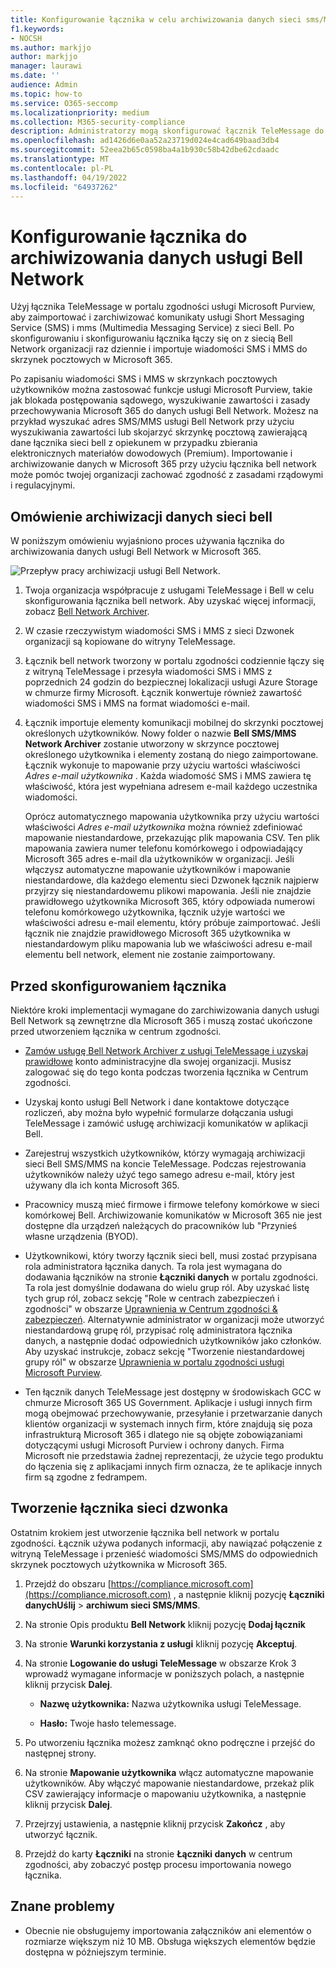 ```yaml
---
title: Konfigurowanie łącznika w celu archiwizowania danych sieci sms/MMS programu Bell
f1.keywords:
- NOCSH
ms.author: markjjo
author: markjjo
manager: laurawi
ms.date: ''
audience: Admin
ms.topic: how-to
ms.service: O365-seccomp
ms.localizationpriority: medium
ms.collection: M365-security-compliance
description: Administratorzy mogą skonfigurować łącznik TeleMessage do importowania i archiwizowania danych PROGRAMU SMS i MMS z sieci Bell. Umożliwia to archiwizowanie danych ze źródeł danych innych firm w Microsoft 365 dzięki czemu można używać funkcji zgodności, takich jak blokada prawna, wyszukiwanie zawartości i zasady przechowywania, aby zarządzać danymi innych firm w organizacji.
ms.openlocfilehash: ad1426d6e0aa52a23719d024e4cad649baad3db4
ms.sourcegitcommit: 52eea2b65c0598ba4a1b930c58b42dbe62cdaadc
ms.translationtype: MT
ms.contentlocale: pl-PL
ms.lasthandoff: 04/19/2022
ms.locfileid: "64937262"
---
```

# <a name="set-up-a-connector-to-archive-bell-network-data"></a>Konfigurowanie łącznika do archiwizowania danych usługi Bell Network

Użyj łącznika TeleMessage w portalu zgodności usługi Microsoft Purview, aby zaimportować i zarchiwizować komunikaty usługi Short Messaging Service (SMS) i mms (Multimedia Messaging Service) z sieci Bell. Po skonfigurowaniu i skonfigurowaniu łącznika łączy się on z siecią Bell Network organizacji raz dziennie i importuje wiadomości SMS i MMS do skrzynek pocztowych w Microsoft 365.

Po zapisaniu wiadomości SMS i MMS w skrzynkach pocztowych użytkowników można zastosować funkcje usługi Microsoft Purview, takie jak blokada postępowania sądowego, wyszukiwanie zawartości i zasady przechowywania Microsoft 365 do danych usługi Bell Network. Możesz na przykład wyszukać adres SMS/MMS usługi Bell Network przy użyciu wyszukiwania zawartości lub skojarzyć skrzynkę pocztową zawierającą dane łącznika sieci bell z opiekunem w przypadku zbierania elektronicznych materiałów dowodowych (Premium). Importowanie i archiwizowanie danych w Microsoft 365 przy użyciu łącznika bell network może pomóc twojej organizacji zachować zgodność z zasadami rządowymi i regulacyjnymi.

## <a name="overview-of-archiving-bell-network-data"></a>Omówienie archiwizacji danych sieci bell

W poniższym omówieniu wyjaśniono proces używania łącznika do archiwizowania danych usługi Bell Network w Microsoft 365.

![Przepływ pracy archiwizacji usługi Bell Network.](../media/BellNetworkConnectorWorkflow.png)

1. Twoja organizacja współpracuje z usługami TeleMessage i Bell w celu skonfigurowania łącznika bell network. Aby uzyskać więcej informacji, zobacz [Bell Network Archiver](https://www.telemessage.com/office365-activation-for-bell-network-archiver).

2. W czasie rzeczywistym wiadomości SMS i MMS z sieci Dzwonek organizacji są kopiowane do witryny TeleMessage.

3. Łącznik bell network tworzony w portalu zgodności codziennie łączy się z witryną TeleMessage i przesyła wiadomości SMS i MMS z poprzednich 24 godzin do bezpiecznej lokalizacji usługi Azure Storage w chmurze firmy Microsoft. Łącznik konwertuje również zawartość wiadomości SMS i MMS na format wiadomości e-mail.

4. Łącznik importuje elementy komunikacji mobilnej do skrzynki pocztowej określonych użytkowników. Nowy folder o nazwie **Bell SMS/MMS Network Archiver** zostanie utworzony w skrzynce pocztowej określonego użytkownika i elementy zostaną do niego zaimportowane. Łącznik wykonuje to mapowanie przy użyciu wartości właściwości *Adres e-mail użytkownika* . Każda wiadomość SMS i MMS zawiera tę właściwość, która jest wypełniana adresem e-mail każdego uczestnika wiadomości.

   Oprócz automatycznego mapowania użytkownika przy użyciu wartości właściwości *Adres e-mail użytkownika* można również zdefiniować mapowanie niestandardowe, przekazując plik mapowania CSV. Ten plik mapowania zawiera numer telefonu komórkowego i odpowiadający Microsoft 365 adres e-mail dla użytkowników w organizacji. Jeśli włączysz automatyczne mapowanie użytkowników i mapowanie niestandardowe, dla każdego elementu sieci Dzwonek łącznik najpierw przyjrzy się niestandardowemu plikowi mapowania. Jeśli nie znajdzie prawidłowego użytkownika Microsoft 365, który odpowiada numerowi telefonu komórkowego użytkownika, łącznik użyje wartości we właściwości adresu e-mail elementu, który próbuje zaimportować. Jeśli łącznik nie znajdzie prawidłowego Microsoft 365 użytkownika w niestandardowym pliku mapowania lub we właściwości adresu e-mail elementu bell network, element nie zostanie zaimportowany.

## <a name="before-you-set-up-a-connector"></a>Przed skonfigurowaniem łącznika

Niektóre kroki implementacji wymagane do zarchiwizowania danych usługi Bell Network są zewnętrzne dla Microsoft 365 i muszą zostać ukończone przed utworzeniem łącznika w centrum zgodności.

- [Zamów usługę Bell Network Archiver z usługi TeleMessage i uzyskaj prawidłowe](https://www.telemessage.com/mobile-archiver/order-mobile-archiver-for-o365/) konto administracyjne dla swojej organizacji. Musisz zalogować się do tego konta podczas tworzenia łącznika w Centrum zgodności.

- Uzyskaj konto usługi Bell Network i dane kontaktowe dotyczące rozliczeń, aby można było wypełnić formularze dołączania usługi TeleMessage i zamówić usługę archiwizacji komunikatów w aplikacji Bell.

- Zarejestruj wszystkich użytkowników, którzy wymagają archiwizacji sieci Bell SMS/MMS na koncie TeleMessage. Podczas rejestrowania użytkowników należy użyć tego samego adresu e-mail, który jest używany dla ich konta Microsoft 365.

- Pracownicy muszą mieć firmowe i firmowe telefony komórkowe w sieci komórkowej Bell. Archiwizowanie komunikatów w Microsoft 365 nie jest dostępne dla urządzeń należących do pracowników lub "Przynieś własne urządzenia (BYOD).

- Użytkownikowi, który tworzy łącznik sieci bell, musi zostać przypisana rola administratora łącznika danych. Ta rola jest wymagana do dodawania łączników na stronie **Łączniki danych** w portalu zgodności. Ta rola jest domyślnie dodawana do wielu grup ról. Aby uzyskać listę tych grup ról, zobacz sekcję "Role w centrach zabezpieczeń i zgodności" w obszarze [Uprawnienia w Centrum zgodności & zabezpieczeń](../security/office-365-security/permissions-in-the-security-and-compliance-center.md#roles-in-the-security--compliance-center). Alternatywnie administrator w organizacji może utworzyć niestandardową grupę ról, przypisać rolę administratora łącznika danych, a następnie dodać odpowiednich użytkowników jako członków. Aby uzyskać instrukcje, zobacz sekcję "Tworzenie niestandardowej grupy ról" w obszarze [Uprawnienia w portalu zgodności usługi Microsoft Purview](microsoft-365-compliance-center-permissions.md#create-a-custom-role-group).

- Ten łącznik danych TeleMessage jest dostępny w środowiskach GCC w chmurze Microsoft 365 US Government. Aplikacje i usługi innych firm mogą obejmować przechowywanie, przesyłanie i przetwarzanie danych klientów organizacji w systemach innych firm, które znajdują się poza infrastrukturą Microsoft 365 i dlatego nie są objęte zobowiązaniami dotyczącymi usługi Microsoft Purview i ochrony danych. Firma Microsoft nie przedstawia żadnej reprezentacji, że użycie tego produktu do łączenia się z aplikacjami innych firm oznacza, że te aplikacje innych firm są zgodne z fedrampem.

## <a name="create-a-bell-network-connector"></a>Tworzenie łącznika sieci dzwonka

Ostatnim krokiem jest utworzenie łącznika bell network w portalu zgodności. Łącznik używa podanych informacji, aby nawiązać połączenie z witryną TeleMessage i przenieść wiadomości SMS/MMS do odpowiednich skrzynek pocztowych użytkownika w Microsoft 365.

1. Przejdź do obszaru [https://compliance.microsoft.com](https://compliance.microsoft.com) , a następnie kliknij pozycję **Łączniki danychUślij** >  **archiwum sieci SMS/MMS**.

2. Na stronie Opis produktu **Bell Network** kliknij pozycję **Dodaj łącznik**

3. Na stronie **Warunki korzystania z usługi** kliknij pozycję **Akceptuj**.

4. Na stronie **Logowanie do usługi TeleMessage** w obszarze Krok 3 wprowadź wymagane informacje w poniższych polach, a następnie kliknij przycisk **Dalej**.

   - **Nazwę użytkownika:** Nazwa użytkownika usługi TeleMessage.

   - **Hasło:** Twoje hasło telemessage.

5. Po utworzeniu łącznika możesz zamknąć okno podręczne i przejść do następnej strony.

6. Na stronie **Mapowanie użytkownika** włącz automatyczne mapowanie użytkowników. Aby włączyć mapowanie niestandardowe, przekaż plik CSV zawierający informacje o mapowaniu użytkownika, a następnie kliknij przycisk **Dalej**.

7. Przejrzyj ustawienia, a następnie kliknij przycisk **Zakończ** , aby utworzyć łącznik.

8. Przejdź do karty **Łączniki** na stronie **Łączniki danych** w centrum zgodności, aby zobaczyć postęp procesu importowania nowego łącznika.

## <a name="known-issues"></a>Znane problemy

- Obecnie nie obsługujemy importowania załączników ani elementów o rozmiarze większym niż 10 MB. Obsługa większych elementów będzie dostępna w późniejszym terminie.
